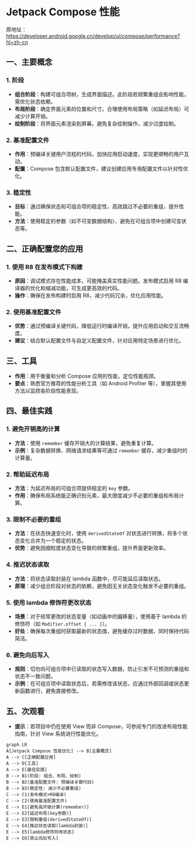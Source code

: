 
# Jetpack Compose 性能

原地址：<https://developer.android.google.cn/develop/ui/compose/performance?hl=zh-cn>

## 一、主要概念

### 1. 阶段

- **组合阶段**：构建可组合项树，生成界面描述。此阶段若频繁重组会影响性能，需优化状态依赖。
- **布局阶段**：确定界面元素的位置和尺寸。合理使用布局策略（如延迟布局）可减少计算开销。
- **绘制阶段**：将界面元素渲染到屏幕。避免复杂绘制操作，减少过度绘制。

### 2. 基准配置文件

- **作用**：预编译关键用户流程的代码，加快应用启动速度，实现更顺畅的用户互动。
- **配置**：Compose 包含默认配置文件，建议创建应用专用配置文件以针对性优化。

### 3. 稳定性

- **目标**：通过确保状态和可组合项的稳定性，高效跳过不必要的重组，提升性能。
- **方法**：使用稳定的参数（如不可变数据结构）、避免在可组合项中创建可变状态等。

## 二、正确配置您的应用

### 1. 使用 R8 在发布模式下构建

- **原因**：调试模式存在性能成本，可能掩盖真实性能问题。发布模式启用 R8 编译器的优化和缩减功能，可生成更高效的代码。
- **操作**：确保在发布构建时启用 R8，减少代码冗余，优化应用性能。

### 2. 使用基准配置文件

- **优势**：通过预编译关键代码，降低运行时编译开销，提升应用启动和交互流畅度。
- **建议**：结合默认配置文件与自定义配置文件，针对应用特定场景进行优化。

## 三、工具

- **作用**：用于衡量和分析 Compose 应用的性能，定位性能瓶颈。
- **要点**：熟悉官方推荐的性能分析工具（如 Android Profiler 等），掌握其使用方法以监控各阶段性能表现。

## 四、最佳实践

### 1. 避免开销高的计算

- **方法**：使用 `remember` 缓存开销大的计算结果，避免重复计算。
- **示例**：复杂数据转换、网络请求结果等可通过 `remember` 缓存，减少重组时的计算量。

### 2. 帮助延迟布局

- **方法**：为延迟布局的可组合项提供稳定的 `key` 参数。
- **作用**：确保布局系统能正确识别元素，最大限度减少不必要的重组和布局计算。

### 3. 限制不必要的重组

- **方法**：在状态快速变化时，使用 `derivedStateOf` 对状态进行转换，将多个状态变化合并为一个稳定的状态。
- **优势**：避免因细粒度状态变化导致的频繁重组，提升界面更新效率。

### 4. 推迟状态读取

- **方法**：将状态读取封装在 lambda 函数中，尽可能延后读取状态。
- **原理**：减少组合阶段对状态的依赖，避免因无关状态变化触发不必要的重组。

### 5. 使用 lambda 修饰符更改状态

- **场景**：对于经常更改的状态变量（如动画中的偏移量），使用基于 lambda 的修饰符（如 `Modifier.offset { ... }`）。
- **好处**：确保每次重组时获取最新的状态值，避免缓存过时数据，同时保持代码简洁。

### 6. 避免向后写入

- **规则**：切勿向可组合项中已读取的状态写入数据，防止引发不可预测的重组和状态不一致问题。
- **示例**：在可组合项中读取状态后，若需修改该状态，应通过外部回调或状态更新函数进行，避免直接修改。

## 五、次观看

- **提示**：若项目中仍在使用 View 而非 Compose，可参阅专门的改进布局性能指南，针对 View 系统进行性能优化。

```mermaid
graph LR
A[Jetpack Compose 性能优化] --> B[主要概念]
A --> C[正确配置应用]
A --> D[工具]
A --> E[最佳实践]
B --> B1(阶段: 组合、布局、绘制)
B --> B2(基准配置文件: 预编译关键代码)
B --> B3(稳定性: 减少不必要重组)
C --> C1(发布模式+R8编译)
C --> C2(使用基准配置文件)
E --> E1[避免高开销计算(remember)]
E --> E2[延迟布局(key参数)]
E --> E3[限制重组(derivedStateOf)]
E --> E4[推迟状态读取(lambda封装)]
E --> E5[lambda修饰符改状态]
E --> E6[禁止向后写入]
```
